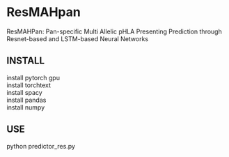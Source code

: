 # ResMAHpan
ResMAHPan: Pan-specific Multi Allelic pHLA Presenting Prediction through Resnet-based and LSTM-based Neural Networks

## INSTALL<br>
install pytorch gpu<br>
install torchtext<br>
install spacy<br>
install pandas<br>
install numpy<br>

## USE<br>
python predictor_res.py


